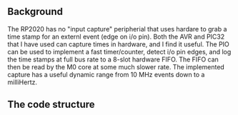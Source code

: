 Background
----------
The RP2020 has no "input capture" peripherial that uses hardare to grab a time stamp for
an externl event (edge on i/o pin). Both the AVR and PIC32 that I have used can capture times
in hardware, and I find it useful.
The PIO can be used to implement a fast timer/counter,
detect i/o pin edges, and log the time stamps at full bus rate to a 8-slot hardware FIFO. The FIFO
can then be read by the M0 core at some much slower rate. The implemented capture has a useful dynamic range 
from 10 MHz events down to a milliHertz.

The code structure
------------------

